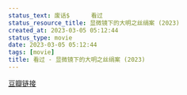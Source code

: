 ```yaml
---
status_text: 废话$      看过
status_resource_title: 显微镜下的大明之丝绢案‎ (2023)
created_at: 2023-03-05 05:12:44
status_type: movie
date: 2023-03-05 05:12:44
tags: [movie]
title: 看过 - 显微镜下的大明之丝绢案‎ (2023)
---
```

[豆瓣链接](https://movie.douban.com/subject/35465011/)
